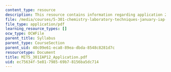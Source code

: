 ```yaml
---
content_type: resource
description: This resource contains information regarding application 2012.
file: /media/courses/5-301-chemistry-laboratory-techniques-january-iap-2012/ec75634f5e81798569b78156ba5dc714_MIT5_301IAP12_Application.pdf
file_type: application/pdf
learning_resource_types: []
ocw_type: OCWFile
parent_title: Syllabus
parent_type: CourseSection
parent_uid: 40c09e61-eca8-89ea-dbda-8548c8281d7c
resourcetype: Document
title: MIT5_301IAP12_Application.pdf
uid: ec75634f-5e81-7985-69b7-8156ba5dc714
---
```


